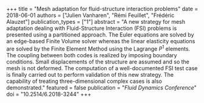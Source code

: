 +++
title = "Mesh adaptation for fluid-structure interaction problems"
date = 2018-06-01
authors = ["Julien Vanharen", "Rémi Feuillet", "Frédéric Alauzet"]
publication_types = ["1"]
abstract = "A new strategy for mesh adaptation dealing with Fluid-Structure Interaction (FSI) problems is presented using a partitioned approach. The Euler equations are solved by an edge-based Finite Volume solver whereas the linear elasticity equations are solved by the Finite Element Method using the Lagrange $P^1$ elements. The coupling between both codes is realized by imposing boundary conditions. Small displacements of the structure are assumed and so the mesh is not deformed. The computation of a well-documented FSI test case is finally carried out to perform validation of this new strategy. The capability of treating three-dimensional complex cases is also demonstrated."
featured = false
publication = "*Fluid Dynamics Conference*"
doi = "10.2514/6.2018-3244"
+++

